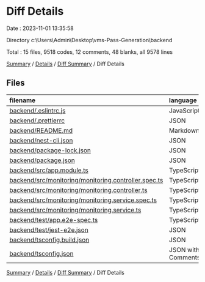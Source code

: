 # Diff Details

Date : 2023-11-01 13:35:58

Directory c:\\Users\\Admin\\Desktop\\vms-Pass-Generation\\backend

Total : 15 files,  9518 codes, 12 comments, 48 blanks, all 9578 lines

[Summary](results.md) / [Details](details.md) / [Diff Summary](diff.md) / Diff Details

## Files
| filename | language | code | comment | blank | total |
| :--- | :--- | ---: | ---: | ---: | ---: |
| [backend/.eslintrc.js](/backend/.eslintrc.js) | JavaScript | 25 | 0 | 1 | 26 |
| [backend/.prettierrc](/backend/.prettierrc) | JSON | 4 | 0 | 0 | 4 |
| [backend/README.md](/backend/README.md) | Markdown | 51 | 2 | 21 | 74 |
| [backend/nest-cli.json](/backend/nest-cli.json) | JSON | 8 | 0 | 1 | 9 |
| [backend/package-lock.json](/backend/package-lock.json) | JSON | 9,224 | 0 | 1 | 9,225 |
| [backend/package.json](/backend/package.json) | JSON | 84 | 6 | 0 | 90 |
| [backend/src/app.module.ts](/backend/src/app.module.ts) | TypeScript | 4 | 0 | 0 | 4 |
| [backend/src/monitoring/monitoring.controller.spec.ts](/backend/src/monitoring/monitoring.controller.spec.ts) | TypeScript | 14 | 0 | 5 | 19 |
| [backend/src/monitoring/monitoring.controller.ts](/backend/src/monitoring/monitoring.controller.ts) | TypeScript | 20 | 1 | 5 | 26 |
| [backend/src/monitoring/monitoring.service.spec.ts](/backend/src/monitoring/monitoring.service.spec.ts) | TypeScript | 14 | 0 | 5 | 19 |
| [backend/src/monitoring/monitoring.service.ts](/backend/src/monitoring/monitoring.service.ts) | TypeScript | 16 | 1 | 2 | 19 |
| [backend/test/app.e2e-spec.ts](/backend/test/app.e2e-spec.ts) | TypeScript | 20 | 0 | 5 | 25 |
| [backend/test/jest-e2e.json](/backend/test/jest-e2e.json) | JSON | 9 | 0 | 1 | 10 |
| [backend/tsconfig.build.json](/backend/tsconfig.build.json) | JSON | 3 | 2 | 0 | 5 |
| [backend/tsconfig.json](/backend/tsconfig.json) | JSON with Comments | 22 | 0 | 1 | 23 |

[Summary](results.md) / [Details](details.md) / [Diff Summary](diff.md) / Diff Details